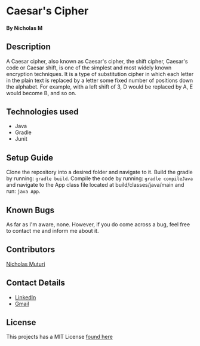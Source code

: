 # Caesar's Cipher
#### By Nicholas M

## Description
A Caesar cipher, also known as Caesar's cipher, the shift cipher, Caesar's code or Caesar shift, is one of the simplest and most widely known encryption techniques. It is a type of substitution cipher in which each letter in the plain text is replaced by a letter some fixed number of positions down the alphabet. For example, with a left shift of 3, D would be replaced by A, E would become B, and so on.

## Technologies used
* Java
* Gradle
* Junit

## Setup Guide
Clone the repository into a desired folder and navigate to it. Build the gradle by running: `gradle build`. Compile the code by running: `gradle compileJava` and navigate to the App class file located at build/classes/java/main and run: `java App`.

## Known Bugs
As far as I'm aware, none. However, if you do come across a bug, feel free to contact me and inform me about it.

## Contributors
[Nicholas Muturi](https://github.com/Nicholas-Muturi/)

## Contact Details
* [LinkedIn](https://www.linkedin.com/in/nicholas-muturi-36ba54151)
* [Gmail](nicholasmuturi1@gmail.com)

## License
This projects has a MIT License [found here](LICENSE)

